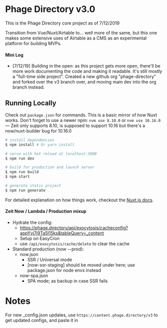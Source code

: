 

# Phage Directory v3.0

This is the Phage Directory core project as of 7/12/2019

Transition from Vue/Nuxt/Airtable to... well more of the same, but this one makes some extensive uses of Airtable as a CMS as an experimental platform for building MVPs.


#### Mini Log

- [7/12/19] Building in the open: as this project gets more open, there'll be more work documenting the code and making it readable. It's still mostly a "full-time side project". Created a new github org "phage-directory" and forked over the v3 branch over, and moving main dev into the org branch instead.



## Running Locally

Check out `package.json` for commands. This is a basic mirror of how Nuxt works.
Don't forget to use a newer npm: `nvm use 8.10.0` or `nvm use 10.16.0` — Zeit only supports 8.10, is supposed to support 10.16 but there's a now/nuxt-builder bug for 10.16.0

``` bash
# install dependencies
$ npm install # Or yarn install

# serve with hot reload at localhost:3000
$ npm run dev

# build for production and launch server
$ npm run build
$ npm start

# generate static project
$ npm run generate
```

For detailed explanation on how things work, checkout the [Nuxt.js docs](https://github.com/nuxt/nuxt.js).


#### Zeit Now / Lambda / Production mixup

- Hydrate the config: 
	- https://phage.directory/api/exocytosis/cacheconfig?appYvj7j9Ta5I15ks&tableQuery=_content
	- Setup on EasyCron
	- use `/api/exocytosis/cache/delete` to clear the cache
- Standard production (now --prod):
	- now.json
		- SSR / Universal mode
		- [now-ssr-staging] should be moved under here; use package.json for node envs instead
	- now-spa.json
		- SPA mode; as backup in case SSR fails





# Notes


For new _config.json updates, use `https://content.phage.directory/v3` to get updated configs, and paste it in